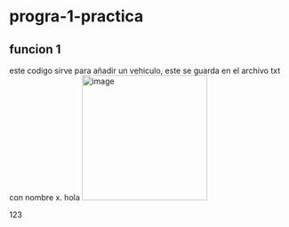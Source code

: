 # progra-1-practica
## funcion 1 

este codigo sirve para añadir un vehiculo, este se guarda en el archivo txt con nombre x.
hola
<img width="225" height="225" alt="image" src="https://github.com/user-attachments/assets/0d712617-615f-45bd-807d-4dad5985b8e3" />

123
